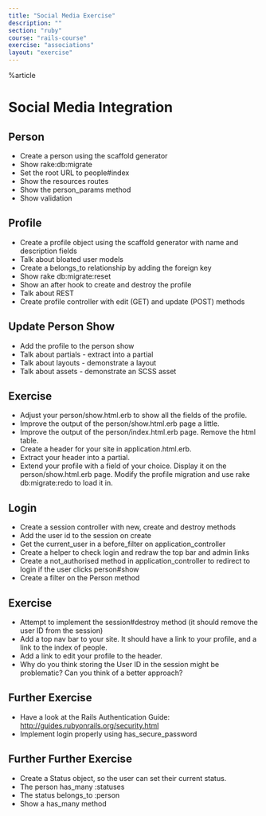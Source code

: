 ```yaml
---
title: "Social Media Exercise"
description: ""
section: "ruby"
course: "rails-course"
exercise: "associations"
layout: "exercise"
---
```


%article



# Social Media Integration

## Person

* Create a person using the scaffold generator
* Show rake:db:migrate
* Set the root URL to people#index
* Show the resources routes
* Show the person_params method
* Show validation

## Profile

* Create a profile object using the scaffold generator with name and description fields
* Talk about bloated user models
* Create a belongs_to relationship by adding the foreign key
* Show rake db:migrate:reset
* Show an after hook to create and destroy the profile
* Talk about REST
* Create profile controller with edit (GET) and update (POST) methods

## Update Person Show

* Add the profile to the person show
* Talk about partials - extract into a partial
* Talk about layouts - demonstrate a layout
* Talk about assets - demonstrate an SCSS asset

## Exercise

* Adjust your person/show.html.erb to show all the fields of the profile.
* Improve the output of the person/show.html.erb page a little.
* Improve the output of the person/index.html.erb page. Remove the html table.
* Create a header for your site in application.html.erb.
* Extract your header into a partial.
* Extend your profile with a field of your choice. Display it on the person/show.html.erb page. Modify the profile migration and use rake db:migrate:redo to load it in.


## Login

* Create a session controller with new, create and destroy methods
* Add the user id to the session on create
* Get the current_user in a before_filter on application_controller
* Create a helper to check login and redraw the top bar and admin links
* Create a not_authorised method in application_controller to redirect to login if the user clicks person#show
* Create a filter on the Person method

## Exercise

* Attempt to implement the session#destroy method (it should remove the user ID from the session)
* Add a top nav bar to your site. It should have a link to your profile, and a link to the index of people.
* Add a link to edit your profile to the header.
* Why do you think storing the User ID in the session might be problematic? Can you think of a better approach?

## Further Exercise

* Have a look at the Rails Authentication Guide: http://guides.rubyonrails.org/security.html
* Implement login properly using has_secure_password

## Further Further Exercise

* Create a Status object, so the user can set their current status.
* The person has_many :statuses
* The status belongs_to :person
* Show a has_many method
